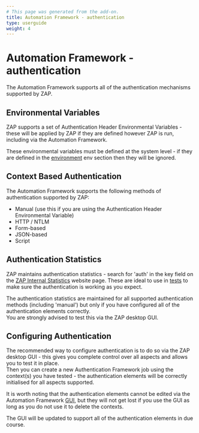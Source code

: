 ```yaml
---
# This page was generated from the add-on.
title: Automation Framework - authentication
type: userguide
weight: 4
---
```


# Automation Framework - authentication

The Automation Framework supports all of the authentication mechanisms supported by ZAP.

## Environmental Variables

ZAP supports a set of Authentication Header Environmental Variables - these will be applied by ZAP if they are defined however ZAP is run, including via the Automation Framework.

These environmental variables must be defined at the system level - if they are defined in the [environment](/docs/desktop/addons/automation-framework/environment/)
env section then they will be ignored.

## Context Based Authentication

The Automation Framework supports the following methods of authentication supported by ZAP:

* Manual (use this if you are using the Authentication Header Environmental Variable)
* HTTP / NTLM
* Form-based
* JSON-based
* Script

## Authentication Statistics

ZAP maintains authentication statistics - search for 'auth' in the key field on the [ZAP Internal Statistics](/docs/internal-statistics/) website page. These are ideal to use in [tests](/docs/desktop/addons/automation-framework/tests/) to make sure the authentication is working as you expect.

The authentication statistics are maintained for all supported authentication methods (including 'manual')
but only if you have configured all of the authentication elements correctly.  
You are strongly advised to test this via the ZAP desktop GUI.

## Configuring Authentication

The recommended way to configure authentication is to do so via the ZAP desktop GUI - this gives you complete control over all aspects and allows you to test it in place.  
Then you can create a new Authentication Framework job using the context(s) you have tested - the authentication elements will be correctly initialised for all aspects supported.

It is worth noting that the authentication elements cannot be edited via the Automation Framework [GUI](/docs/desktop/addons/automation-framework/gui/),
but they will not get lost if you use the GUI as long as you do not use it to delete the contexts.

The GUI will be updated to support all of the authentication elements in due course.
